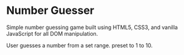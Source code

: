 <h1>Number Guesser</h1>
<p>Simple number guessing game built using HTML5, CSS3, and vanilla JavaScript for all DOM manipulation.</p>
<p>User guesses a number from a set range. preset to 1 to 10.</p>